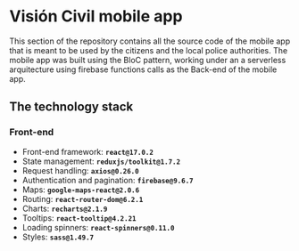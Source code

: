 # Visión Civil mobile app

This section of the repository contains all the source code of the mobile app that is meant to be used by the citizens and the local police authorities. The mobile app was built using the BloC pattern, working under an a serverless arquitecture using firebase functions calls as the Back-end of the mobile app.

## **The technology stack**

### **Front-end**
* Front-end framework: **`react@17.0.2`**
* State management: **`reduxjs/toolkit@1.7.2`**
* Request handling: **`axios@0.26.0`**
* Authentication and pagination: **`firebase@9.6.7`**
* Maps: **`google-maps-react@2.0.6`**
* Routing: **`react-router-dom@6.2.1`**
* Charts: **`recharts@2.1.9`**
* Tooltips: **`react-tooltip@4.2.21`**
* Loading spinners: **`react-spinners@0.11.0`**
* Styles: **`sass@1.49.7`**
